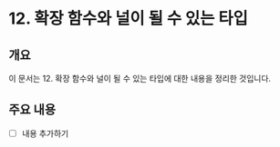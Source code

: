 # 12. 확장 함수와 널이 될 수 있는 타입

## 개요
이 문서는 12. 확장 함수와 널이 될 수 있는 타입에 대한 내용을 정리한 것입니다.

## 주요 내용
- [ ] 내용 추가하기